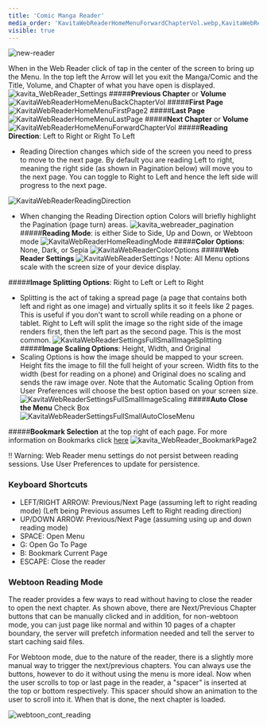 ```yaml
---
title: 'Comic Manga Reader'
media_order: 'KavitaWebReaderHomeMenuForwardChapterVol.webp,KavitaWebReaderHomeReadingMode.webp,KavitaWebReaderReadingDirection.webp,KavitaWebReaderSettings.webp,KavitaWebReaderSettingsFullSmall.webp,KavitaWebReaderSettingsFullSmallAutoCloseMenu.webp,KavitaWebReaderSettingsFullSmallImageScaling.webp,KavitaWebReaderHomeMenuBackChapterVol.webp,KavitaWebReaderHomeMenuFirstPage2.webp,KavitaWebReaderHomeMenuLastPage.webp,KavitaWebReaderColorOptions.webp,KavitaWebReaderSettingsFullSmallImageSplitting.webp,kavita_WebReader_BookmarkPage2.webp,kavita_WebReader_Settings.webp,KavitaWebReaderHomeMenu2.webp,kavita_webreader_pagination.webp,new-reader.gif'
visible: true
---
```


![new-reader](new-reader.gif "new-reader")

When in the Web Reader click of tap in the center of the screen to bring up the Menu. In the top left the Arrow will let you exit the Manga/Comic and the Title, Volume, and Chapter of what you have open is displayed.
![kavita_WebReader_Settings](kavita_WebReader_Settings.webp "kavita_WebReader_Settings")
#####**Previous Chapter** or **Volume**
![KavitaWebReaderHomeMenuBackChapterVol](KavitaWebReaderHomeMenuBackChapterVol.webp "KavitaWebReaderHomeMenuBackChapterVol")
#####**First Page**
![KavitaWebReaderHomeMenuFirstPage2](KavitaWebReaderHomeMenuFirstPage2.webp "KavitaWebReaderHomeMenuFirstPage2")
#####**Last Page**
![KavitaWebReaderHomeMenuLastPage](KavitaWebReaderHomeMenuLastPage.webp "KavitaWebReaderHomeMenuLastPage")
#####**Next Chapter** or **Volume**
![KavitaWebReaderHomeMenuForwardChapterVol](KavitaWebReaderHomeMenuForwardChapterVol.webp "KavitaWebReaderHomeMenuForwardChapterVol")
#####**Reading Direction**: Left to Right or Right To Left

- Reading Direction changes which side of the screen you need to press to move to the next page. By default you are reading Left to right, meaning the right side (as shown in Pagination below) will move you to the next page. You can toggle to Right to Left and hence the left side will progress to the next page.

![KavitaWebReaderReadingDirection](KavitaWebReaderReadingDirection.webp "KavitaWebReaderReadingDirection")
- When changing the Reading Direction option Colors will briefly highlight the Pagination (page turn) areas.
![kavita_webreader_pagination](kavita_webreader_pagination.webp "kavita_webreader_pagination")
#####**Reading Mode**: is either Side to Side, Up and Down, or Webtoon mode
![KavitaWebReaderHomeReadingMode](KavitaWebReaderHomeReadingMode.webp "KavitaWebReaderHomeReadingMode")
#####**Color Options**: None, Dark, or Sepia 
![KavitaWebReaderColorOptions](KavitaWebReaderColorOptions.webp "KavitaWebReaderColorOptions")
#####**Web Reader Settings**
![KavitaWebReaderSettings](KavitaWebReaderSettings.webp "KavitaWebReaderSettings")
! Note: All Menu options scale with the screen size of your device display.

#####**Image Splitting Options**: Right to Left or Left to Right
- Splitting is the act of taking a spread page (a page that contains both left and right as one image) and virtually splits it so it feels like 2 pages. This is useful if you don't want to scroll while reading on a phone or tablet. Right to Left will split the image so the right side of the image renders first, then the left part as the second page. This is the most common.
![KavitaWebReaderSettingsFullSmallImageSplitting](KavitaWebReaderSettingsFullSmallImageSplitting.webp "KavitaWebReaderSettingsFullSmallImageSplitting")
#####**Image Scaling Options**: Height, Width, and Original
- Scaling Options is how the image should be mapped to your screen. Height fits the image to fill the full height of your screen. Width fits to the width (best for reading on a phone) and Original does no scaling and sends the raw image over. Note that the Automatic Scaling Option from User Preferences will choose the best option based on your screen size.
![KavitaWebReaderSettingsFullSmallImageScaling](KavitaWebReaderSettingsFullSmallImageScaling.webp "KavitaWebReaderSettingsFullSmallImageScaling")
#####**Auto Close the Menu** Check Box
![KavitaWebReaderSettingsFullSmallAutoCloseMenu](KavitaWebReaderSettingsFullSmallAutoCloseMenu.webp "KavitaWebReaderSettingsFullSmallAutoCloseMenu")

#####**Bookmark Selection** at the top right of each page. For more information on Bookmarks click [here](https://wiki.kavitareader.com/en/guides/contextual-actions#bookmarks)
![kavita_WebReader_BookmarkPage2](kavita_WebReader_BookmarkPage2.webp "kavita_WebReader_BookmarkPage2")

!! Warning: Web Reader menu settings do not persist between reading sessions. Use User Preferences to update for persistence. 

### Keyboard Shortcuts
- LEFT/RIGHT ARROW: Previous/Next Page (assuming left to right reading mode) (Left being Previous assumes Left to Right reading direction)
- UP/DOWN ARROW: Previous/Next Page (assuming using up and down reading mode)
- SPACE: Open Menu
- G: Open Go To Page
- B: Bookmark Current Page
- ESCAPE: Close the reader

### Webtoon Reading Mode
The reader provides a few ways to read without having to close the reader to open the next chapter. As shown above, there are Next/Previous Chapter buttons that can be manually clicked and in addition, for non-webtoon mode, you can just page like normal and within 10 pages of a chapter boundary, the server will prefetch information needed and tell the server to start caching said files. 

For Webtoon mode, due to the nature of the reader, there is a slightly more manual way to trigger the next/previous chapters. You can always use the buttons, however to do it without using the menu is more ideal. Now when the user scrolls to top or last page in the reader, a "spacer" is inserted at the top or bottom respectively. This spacer should show an animation to the user to scroll into it. When that is done, the next chapter is loaded. 

![webtoon_cont_reading](webtoon_cont_reading.gif "webtoon_cont_reading")
